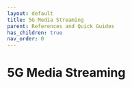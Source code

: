 ```yaml
---
layout: default
title: 5G Media Streaming
parent: References and Quick Guides
has_children: true
nav_order: 0
---
```


# 5G Media Streaming
